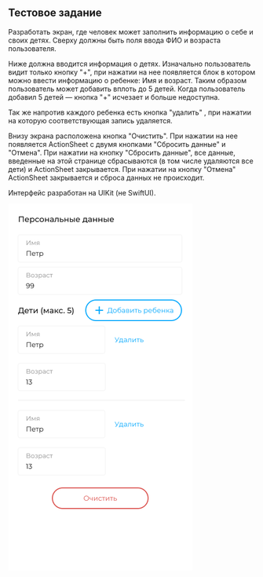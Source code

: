 ## Тестовое задание

Разработать экран, где человек может заполнить информацию о себе и своих детях.
Сверху должны быть поля ввода ФИО и возраста пользователя.
 
Ниже должна вводится информация о детях. Изначально пользователь видит только кнопку "+", при нажатии на нее появляется блок в котором можно ввести информацию о ребенке: Имя и возраст. Таким образом пользователь может добавить вплоть до 5 детей. Когда пользователь добавил 5 детей — кнопка "+" исчезает и больше недоступна. 
 
Так же напротив каждого ребенка есть кнопка "удалить" , при нажатии на которую соответствующая запись удаляется.
 
Внизу экрана расположена кнопка "Очистить". При нажатии на нее появляется ActionSheet с двумя кнопками "Сбросить данные" и "Отмена". При нажатии на кнопку "Сбросить данные", все данные, введенные на этой странице сбрасываются (в том числе удаляются все дети) и ActionSheet закрывается. При нажатии на кнопку "Отмена" ActionSheet закрывается и сброса данных не происходит.

Интерфейс разработан на UIKit (не SwiftUI).

![screen](screen/1.png)
